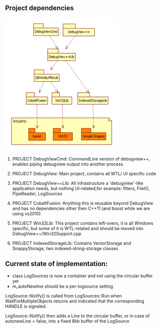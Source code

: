Project dependencies
--------------------

![DebugView++ Projects](art\DebugViewProjects.png "DebugView++ Projects")

1) PROJECT DebugViewCmd:
CommandLine version of debugview++, 
enables piping debugview output into another process.

2) PROJECT DebugView:
Main project, contains all WTL/ UI  specific code

3) PROJECT DebugView++Lib:
All infrastructure a 'debugview'-like application needs,
but nothing UI-related,for example: filters, FileIO, PipeReader, LogSources

4) PROJECT CobaltFusion:
Anything this is reusable beyond DebugView and has no dependencies other then C++11
(and boost while we are using vs2010)

5) PROJECT Win32Lib:
This project contains left-overs, it is all Windows specific, 
but some of it is WTL-related and should be moved into 
DebugView++/Win32Support.cpp

6) PROJECT IndexedStorageLib:
Contains VectorStorage and SnappyStorage, two
indexed-string-storage classes


Current state of implementation:
--------------------------------

- class LogSources is now a container and not using the circular buffer yet
- m_autoNewline should be a per-logsource setting

LogSource::Notify() is called from LogSources::Run 
when WaitForMultipleObjects returns and indicated that the corresponding HANDLE is signaled.

LogSource::Notify() then adds a Line to the circular buffer,
or in case of autonewLine = false, into a fixed 8kb buffer of the LogSource

